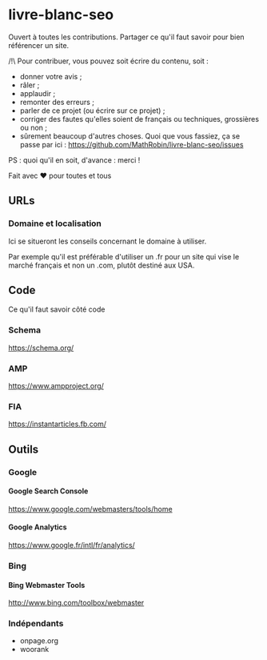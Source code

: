 # livre-blanc-seo
Ouvert à toutes les contributions. Partager ce qu'il faut savoir pour bien référencer un site.

/!\ Pour contribuer, vous pouvez soit écrire du contenu, soit :
- donner votre avis ;
- râler ;
- applaudir ;
- remonter des erreurs ;
- parler de ce projet (ou écrire sur ce projet) ;
- corriger des fautes qu'elles soient de français ou techniques, grossières ou non ;
- sûrement beaucoup d'autres choses.
Quoi que vous fassiez, ça se passe par ici : https://github.com/MathRobin/livre-blanc-seo/issues

PS : quoi qu'il en soit, d'avance : merci !

Fait avec :heart: pour toutes et tous

## URLs
### Domaine et localisation
Ici se situeront les conseils concernant le domaine à utiliser.

Par exemple qu'il est préférable d'utiliser un .fr pour un site qui vise le marché français et non un .com, plutôt destiné aux USA.

## Code

Ce qu'il faut savoir côté code

### Schema
https://schema.org/

### AMP
https://www.ampproject.org/

### FIA
https://instantarticles.fb.com/

## Outils
### Google
#### Google Search Console
https://www.google.com/webmasters/tools/home

#### Google Analytics
https://www.google.fr/intl/fr/analytics/

### Bing
#### Bing Webmaster Tools
http://www.bing.com/toolbox/webmaster

### Indépendants
- onpage.org
- woorank
